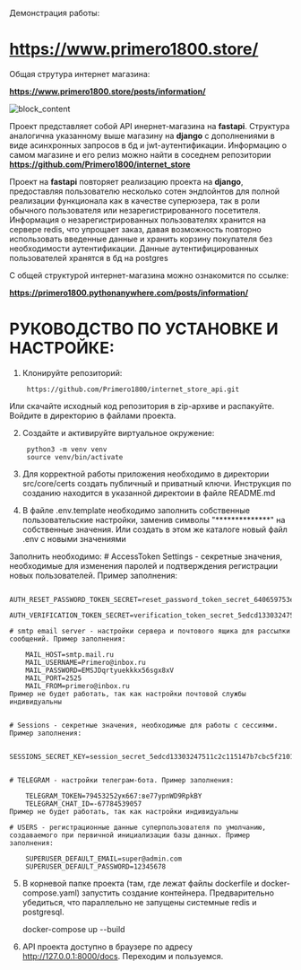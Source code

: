 Демонстрация работы:

# https://www.primero1800.store/

Общая струтура интернет магазина:

<b>https://www.primero1800.store/posts/information/</b>

![block_content](https://github.com/user-attachments/assets/40600fb3-7433-48c1-b494-12f7c858900d)

Проект представляет собой API инернет-магазина на <b>fastapi</b>. Структура аналогична указанному выше магазину на <b>django</b> с дополнениями в виде асинхронных запросов в бд и jwt-аутентификации.
Информацию о самом магазине и его релиз можно найти в соседнем репозитории <b>https://github.com/Primero1800/internet_store</b>

Проект на <b>fastapi</b> повторяет реализацию проекта на <b>django</b>, предоставляя пользователю несколько сотен эндпойнтов для полной реализации функционала как в качестве суперюзера, так в роли обычного пользователя или незарегистрированного посетителя.
Информация о незарегистрированных пользователях хранится на сервере redis, что упрощает заказ, давая возможность повторно использовать введенные данные и хранить корзину покупателя без необходимости аутентификации.
Данные аутентифицированных пользователей хранятся в бд на postgres

  С общей структурой интернет-магазина можно ознакомится по ссылке: 
	
 <b>https://primero1800.pythonanywhere.com/posts/information/</b>
	


# РУКОВОДСТВО ПО УСТАНОВКЕ И НАСТРОЙКЕ:

1. Клонируйте репозиторий:

	    https://github.com/Primero1800/internet_store_api.git
    

Или скачайте исходный код репозитория в zip-архиве и распакуйте. 
Войдите в директорию в файлами проекта.



2. Создайте и активируйте виртуальное окружение:

	    python3 -m venv venv
	    source venv/bin/activate

3. Для корректной работы приложения необходимо в директории src/core/certs создать публичный и приватный ключи. 
Инструкция по созданию находится в указанной директоии в файле README.md


4. В файле .env.template необходимо заполнить собственные пользовательские настройки, заменив символы "**************" на собственные значения.
Или создать в этом же каталоге новый файл .env с новыми значениями

  Заполнить необходимо:
    # AccessToken Settings - секретные значения, необходимые для изменения паролей и подтверждения регистрации новых пользователей. Пример заполнения:

		AUTH_RESET_PASSWORD_TOKEN_SECRET=reset_password_token_secret_640659753e41ee47b9161eb754115358d232
		AUTH_VERIFICATION_TOKEN_SECRET=verification_token_secret_5edcd13303247511c2c115147b7cbc5f2101a8b760

	# smtp email server - настройки сервера и почтового ящика для рассылки сообщений. Пример заполнения:

		MAIL_HOST=smtp.mail.ru
		MAIL_USERNAME=Primero@inbox.ru
		MAIL_PASSWORD=EMSJDqrtyuekkkx56sgx8xV
		MAIL_PORT=2525
		MAIL_FROM=primero@inbox.ru
	Пример не будет работать, так как настройки почтовой службы индивидуальны


	# Sessions - секретные значения, необходимые для работы с сессиями. Пример заполнения:

		SESSIONS_SECRET_KEY=session_secret_5edcd13303247511c2c115147b7cbc5f2101a8b760e9a770589b6c63f437bad7


	# TELEGRAM - настройки телеграм-бота. Пример заполнения:
	
		TELEGRAM_TOKEN=79453252ук667:ве77урnWD9RpkBY
		TELEGRAM_CHAT_ID=-67784539057
	Пример не будет работать, так как настройки индивидуальны

	# USERS - регистрационные данные суперпользователя по умолчанию, создаваемого при первичной инициализации базы данных. Пример заполнения:

		SUPERUSER_DEFAULT_EMAIL=super@admin.com
		SUPERUSER_DEFAULT_PASSWORD=12345678


    
5. В корневой папке проекта (там, где лежат файлы dockerfile и docker-compose.yaml) запустить создание контейнера.
Предварительно убедиться, что параллельно не запущены системные redis и postgresql.

	docker-compose up --build

7. API проекта доступно в браузере по адресу http://127.0.0.1:8000/docs. 
Переходим и пользуемся.
